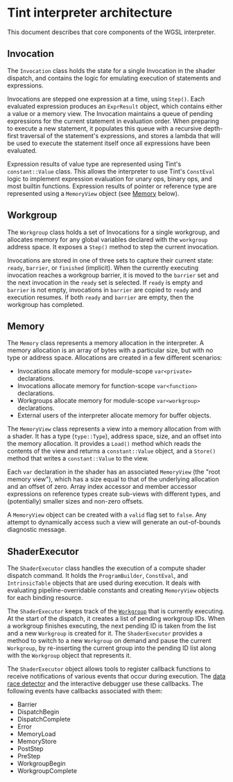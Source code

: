 # Tint interpreter architecture

This document describes that core components of the WGSL interpreter.

## Invocation

The `Invocation` class holds the state for a single Invocation in the shader
dispatch, and contains the logic for emulating execution of statements and
expressions.

Invocations are stepped one expression at a time, using `Step()`. Each evaluated
expression produces an `ExprResult` object, which contains either a value or a
memory view. The Invocation maintains a queue of pending expressions for the
current statement in evaluation order. When preparing to execute a new
statement, it populates this queue with a recursive depth-first traversal of the
statement's expressions, and stores a lambda that will be used to execute the
statement itself once all expressions have been evaluated.

Expression results of value type are represented using Tint's `constant::Value`
class. This allows the interpreter to use Tint's `ConstEval` logic to implement
expression evaluation for unary ops, binary ops, and most builtin functions.
Expression results of pointer or reference type are represented using a
`MemoryView` object (see [Memory](#memory) below).

## Workgroup

The `Workgroup` class holds a set of Invocations for a single workgroup, and
allocates memory for any global variables declared with the `workgroup` address
space. It exposes a `Step()` method to step the current invocation.

Invocations are stored in one of three sets to capture their current state:
`ready`, `barrier`, or `finished` (implicit). When the currently executing
invocation reaches a workgroup barrier, it is moved to the `barrier` set and the
next invocation in the `ready` set is selected. If `ready` is empty and
`barrier` is not empty, invocations in `barrier` are copied to `ready` and
execution resumes. If both `ready` and `barrier` are empty, then the workgroup
has completed.

## Memory

The `Memory` class represents a memory allocation in the interpreter. A memory
allocation is an array of bytes with a particular size, but with no type or
address space. Allocations are created in a few different scenarios:
- Invocations allocate memory for module-scope `var<private>` declarations.
- Invocations allocate memory for function-scope `var<function>` declarations.
- Workgroups allocate memory for module-scope `var<workgroup>` declarations.
- External users of the interpreter allocate memory for buffer objects.

The `MemoryView` class represents a view into a memory allocation from with a
shader. It has a type (`type::Type`), address space, size, and an offset into
the memory allocation. It provides a `Load()` method which reads the contents
of the view and returns a `constant::Value` object, and a `Store()` method that
writes a `constant::Value` to the view.

Each `var` declaration in the shader has an associated `MemoryView` (the
"root memory view"), which has a size equal to that of the underlying allocation
and an offset of zero. Array index accessor and member accessor expressions on
reference types create sub-views with different types, and (potentially) smaller
sizes and non-zero offsets.

A `MemoryView` object can be created with a `valid` flag set to `false`. Any
attempt to dynamically access such a view will generate an out-of-bounds
diagnostic message.

## ShaderExecutor

The `ShaderExecutor` class handles the execution of a compute shader dispatch
command. It holds the `ProgramBuilder`, `ConstEval`, and `IntrinsicTable`
objects that are used during execution. It deals with evaluating
pipeline-overridable constants and creating `MemoryView` objects for each
binding resource.

The `ShaderExecutor` keeps track of the [`Workgroup`](#workgroup) that is
currently executing. At the start of the dispatch, it creates a list of pending
workgroup IDs. When a workgroup finishes executing, the next pending ID is taken
from the list and a new `Workgroup` is created for it. The `ShaderExecutor`
provides a method to switch to a new `Workgroup` on demand and pause the current
`Workgroup`, by re-inserting the current group into the pending ID list along
with the `Workgroup` object that represents it.

The `ShaderExecutor` object allows tools to register callback functions to
receive notifications of various events that occur during execution. The
[data race detector](data-race-detector.md) and the interactive debugger use
these callbacks. The following events have callbacks associated with them:
- Barrier
- DispatchBegin
- DispatchComplete
- Error
- MemoryLoad
- MemoryStore
- PostStep
- PreStep
- WorkgroupBegin
- WorkgroupComplete
